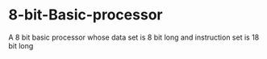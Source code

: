 # 8-bit-Basic-processor
A 8 bit basic processor whose data set is 8 bit long and instruction set is 18 bit long
